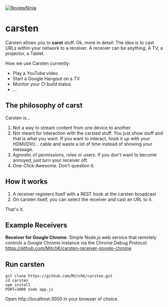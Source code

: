 [![ReviewNinja](http://app.review.ninja/assets/images/wereviewninja-32.png)](http://app.review.ninja/MitchK/carsten)

carsten
==========

Carsten allows you to **carst** stuff. 
Ok, more in detail: The idea is to cast URLs within your network to a receiver. A receiver can be anything. A TV, a projector, a Tablet. 

How we use Carsten currently:

 * Play a YouTube video
 * Start a Google Hangout on a TV
 * Monitor your CI build status
 * ...

The philosophy of carst
--------------------------------------------
Carsten is...
 1. Not a way to stream content from one device to another
 2. Not meant for interaction with the carsted stuff. You just show stuff and that is what you want. If you want to interact, hook it up with your HDMI/DVI/... cable and waste a lot of time instead of showing your message.
 3. Agnostic of permissions, roles or users. If you don't want to become annoyed, just turn your receiver off.
 4. One-Click-Awesome. Don't question it.
 
How it works
------------

 1. A receiver registers itself with a REST hook at the carsten broadcast
 2. On carsten itself, you can select the receiver and cast an URL to it.
 
That's it.

Example Receivers
-----------------

**Receiver for Google Chrome**:
Simple Node.js web service that remotely controls a Google Chrome instance via the Chrome Debug Protocol.
https://github.com/MitchK/carsten-receiver-google-chrome

Run carsten
-----------

```
git clone https://github.com/MitchK/carsten.git
cd carsten
npm install
PORT=3000 node app.js
```

Open http://localhost:3000 in your browser of choice.

